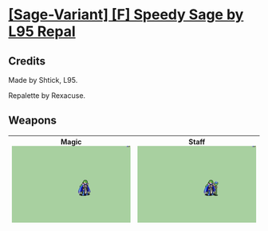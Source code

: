# [\[Sage-Variant\] \[F\] Speedy Sage by L95 Repal](./)
## Credits

Made by Shtick, L95.

Repalette by Rexacuse.

## Weapons

| <b>Magic</b><br/><img alt="Magic animation" src="./6.%20Magic/Magic.gif"/> | <b>Staff</b><br/><img alt="Staff animation" src="./7.%20Staff/Staff.gif"/> |
| :---: | :---: |
